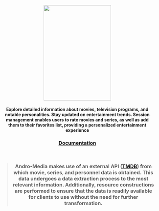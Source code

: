 <h1 align="center" > <img src="https://i.imgur.com/tKQYyeU.png" width="220px" height="310px" /> <br /> </h1>

<h4 align="center" > 
  Explore detailed information about movies, television programs, and notable personalities. Stay updated on entertainment trends. Session management enables users to rate movies and series, as well as add them 
  to their favorites list, providing a personalized entertainment experience
</h4>

<h3 align="center">
  <a href="docs/README.md">Documentation</a> 
</h3>

<br />

> <h3 align="center" > Andro-Media makes use of an external API (<a href="docs/README.md">TMDB</a>) from which movie, series, and personnel data is obtained. This data undergoes a data extraction process to the most relevant information. Additionally, resource constructions are performed to ensure that the data is readily available for clients to use without the need for further transformation. </h3>
